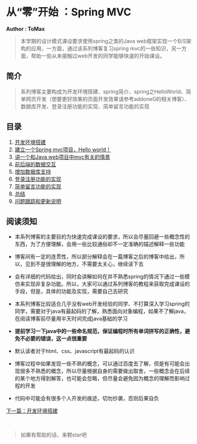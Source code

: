 # 从“零”开始 ：Spring MVC
**Author : ToMax**

> 本学期的设计模式课设要求使用spring之类的Java web框架实现一个B/S架构的应用，一方面，通过该系列博客复习spring mvc的一些知识，另一方面，帮助一些从未接触过web开发的同学能够快速的开始课设。

## 简介

> 系列博客主要构成为开发环境搭建、spring简介、spring之HelloWorld、简单网页开发（想要更好效果的页面开发效果请参考addoneG的相关博客）、数据库开发、登录注册功能的实现、简单留言功能的实现

## 目录

1. [开发环境搭建](https://github.com/XingToMax/DesignPatternDemo/blob/master/blogs/%E5%BC%80%E5%8F%91%E7%8E%AF%E5%A2%83%E6%90%AD%E5%BB%BA.md)
2. [建立一个Spring mvc项目，Hello world！](https://github.com/XingToMax/DesignPatternDemo/blob/master/blogs/Helloworld.md)
3. [讲一个和Java web项目中mvc有关的情景](https://github.com/XingToMax/DesignPatternDemo/blob/master/blogs/mvc.md)
4. [前后端的数据交互](https://github.com/XingToMax/DesignPatternDemo/blob/master/blogs/%E5%89%8D%E5%90%8E%E7%AB%AF%E6%95%B0%E6%8D%AE%E4%BA%A4%E4%BA%92.md)
5. [增加数据库支持](https://github.com/XingToMax/DesignPatternDemo/blob/master/blogs/%E5%A2%9E%E5%8A%A0%E6%95%B0%E6%8D%AE%E5%BA%93%E6%94%AF%E6%8C%81.md)
6. [登录注册功能的实现](https://github.com/XingToMax/DesignPatternDemo/blob/master/blogs/%E7%99%BB%E5%BD%95%E6%B3%A8%E5%86%8C%E5%8A%9F%E8%83%BD%E7%9A%84%E5%AE%9E%E7%8E%B0.md)
7. [简单留言功能的实现](https://github.com/XingToMax/DesignPatternDemo/blob/master/blogs/%E7%AE%80%E5%8D%95%E7%95%99%E8%A8%80%E5%8A%9F%E8%83%BD%E7%9A%84%E5%AE%9E%E7%8E%B0.md)
8. [总结](https://github.com/XingToMax/DesignPatternDemo/blob/master/blogs/%E6%80%BB%E7%BB%93.md)
9. [问题跟踪和更新说明](https://github.com/XingToMax/DesignPatternDemo/blob/master/blogs/%E9%97%AE%E9%A2%98%E8%B7%9F%E8%B8%AA%E5%92%8C%E6%9B%B4%E6%96%B0%E8%AF%B4%E6%98%8E.md)

## 阅读须知

+ 本系列博客的主要目的为快速完成课设的要求，所以会尽量回避一些概念性的东西，为了方便理解，会用一些比较通俗却不一定准确的描述解释一些功能

+ 博客间有一定的连贯性，所以部分解释会在一篇博客之后的博客中给出，所以，见到不是很理解的地方，不需要太关心，继续读下去

+ 会有详细的代码给出，同时会讲解如何在并不熟悉spring的情况下通过一些模仿来实现非复杂功能。所以，大家可以通过系列博客的教程来获取完成课设的手段，但是，具体的功能及实现，需要自己去研究

+ 本系列博客比较适合几乎没有web开发经验的同学、不打算深入学习spring的同学，需要对于java有最起码的了解，熟悉面向对象编程，如果不了解java，在阅读博客前尽量用半天时间完成java基础的学习

+ **提前学习一下java中的一些命名规范，保证编程时所有单词拼写的正确性，避免不必要的错误，这一点很重要**

+ 默认读者对于html、css、javascript有最起码的认识

+ 博客过程中如果发现一些不熟的概念，可以通过百度去了解，但是有可能会出现很多不熟悉的概念，所以尽量根据自身的需要做出取舍，一些概念会在后续的某个地方得到解答，也可能会忽略，但尽量会避免因为概念的理解而影响过程的开发

+ 代码中可能会有很多个人开发的痕迹，切勿抄袭，否则后果自负

[下一篇：开发环境搭建](https://github.com/XingToMax/DesignPatternDemo/blob/master/blogs/%E5%BC%80%E5%8F%91%E7%8E%AF%E5%A2%83%E6%90%AD%E5%BB%BA.md)

<br>

> 如果有帮助的话，来颗star吧